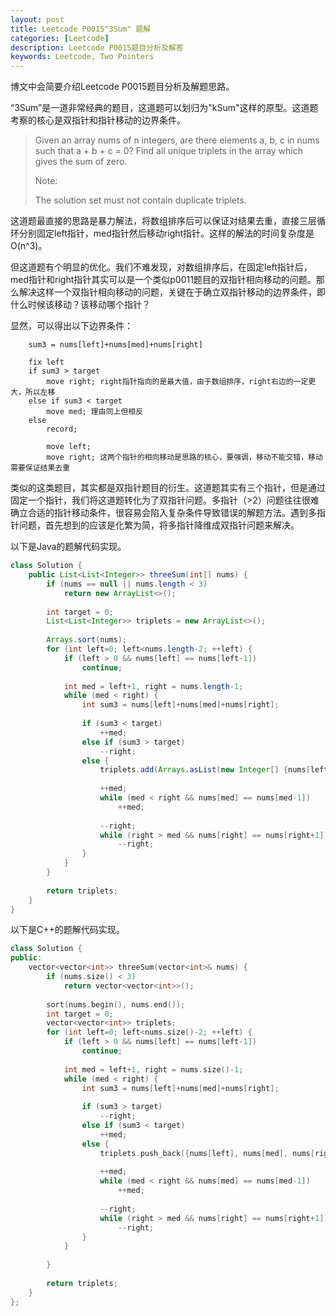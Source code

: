 ```yaml
---
layout: post
title: Leetcode P0015"3Sum" 题解
categories: [Leetcode]
description: Leetcode P0015题目分析及解答
keywords: Leetcode, Two Pointers
---
```


博文中会简要介绍Leetcode P0015题目分析及解题思路。  

“3Sum”是一道非常经典的题目，这道题可以划归为"kSum"这样的原型。这道题考察的核心是双指针和指针移动的边界条件。

> Given an array nums of n integers, are there elements a, b, c in nums such that a + b + c = 0? Find all unique triplets in the array which gives the sum of zero.
> 
> Note:
> 
> The solution set must not contain duplicate triplets.

这道题最直接的思路是暴力解法，将数组排序后可以保证对结果去重，直接三层循环分别固定left指针，med指针然后移动right指针。这样的解法的时间复杂度是O(n^3)。

但这道题有个明显的优化。我们不难发现，对数组排序后，在固定left指针后，med指针和right指针其实可以是一个类似p0011题目的双指针相向移动的问题。那么解决这样一个双指针相向移动的问题，关键在于确立双指针移动的边界条件，即什么时候该移动？该移动哪个指针？

显然，可以得出以下边界条件：
```
    sum3 = nums[left]+nums[med]+nums[right]

    fix left
    if sum3 > target
        move right; right指针指向的是最大值，由于数组排序，right右边的一定更大，所以左移
    else if sum3 < target
        move med; 理由同上但相反
    else
        record;

        move left;
        move right; 这两个指针的相向移动是思路的核心，要强调，移动不能交错，移动需要保证结果去重
```

类似的这类题目，其实都是双指针题目的衍生。这道题其实有三个指针，但是通过固定一个指针，我们将这道题转化为了双指针问题。多指针（>2）问题往往很难确立合适的指针移动条件，很容易会陷入复杂条件导致错误的解题方法。遇到多指针问题，首先想到的应该是化繁为简，将多指针降维成双指针问题来解决。

以下是Java的题解代码实现。
```java
class Solution {
    public List<List<Integer>> threeSum(int[] nums) {
        if (nums == null || nums.length < 3)
            return new ArrayList<>();
        
        int target = 0;
        List<List<Integer>> triplets = new ArrayList<>();
        
        Arrays.sort(nums);
        for (int left=0; left<nums.length-2; ++left) {
            if (left > 0 && nums[left] == nums[left-1])
                continue;
            
            int med = left+1, right = nums.length-1;
            while (med < right) {
                int sum3 = nums[left]+nums[med]+nums[right];
                
                if (sum3 < target)
                    ++med;
                else if (sum3 > target)
                    --right;
                else {
                    triplets.add(Arrays.asList(new Integer[] {nums[left], nums[med], nums[right]}));
                    
                    ++med;
                    while (med < right && nums[med] == nums[med-1])
                        ++med;
                    
                    --right;
                    while (right > med && nums[right] == nums[right+1])
                        --right;
                }
            }
        }
        
        return triplets;
    }
}
```

以下是C++的题解代码实现。
```cpp
class Solution {
public:
    vector<vector<int>> threeSum(vector<int>& nums) {
        if (nums.size() < 3) 
            return vector<vector<int>>();
        
        sort(nums.begin(), nums.end());
        int target = 0;
        vector<vector<int>> triplets;
        for (int left=0; left<nums.size()-2; ++left) {
            if (left > 0 && nums[left] == nums[left-1])
                continue;
            
            int med = left+1, right = nums.size()-1;
            while (med < right) {
                int sum3 = nums[left]+nums[med]+nums[right];
                
                if (sum3 > target)
                    --right;
                else if (sum3 < target)
                    ++med;
                else {
                    triplets.push_back({nums[left], nums[med], nums[right]});
                    
                    ++med;
                    while (med < right && nums[med] == nums[med-1])
                        ++med;
                    
                    --right;
                    while (right > med && nums[right] == nums[right+1])
                        --right;
                }
            }
            
        }
        
        return triplets;
    }
};
```